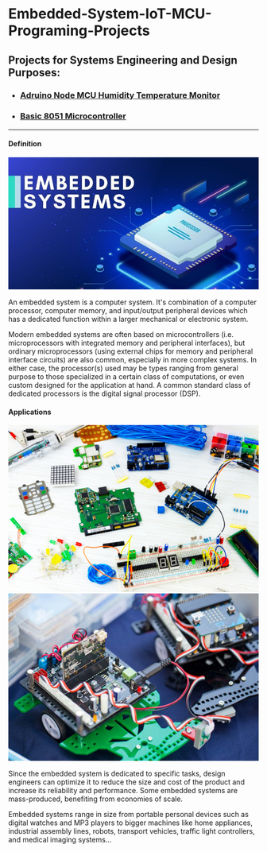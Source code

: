 # Embedded-System-IoT-MCU-Programing-Projects
<h2>Projects for Systems Engineering and Design Purposes:</h2>
<ul>
<li><h3><a href="https://github.com/Qyt0109/Adruino-Node-MCU-humidity-temperature-monitor">Adruino Node MCU Humidity Temperature Monitor</a></h3></li>
<li><h3><a href="https://github.com/Qyt0109/8051-Microcontroller">Basic 8051 Microcontroller</a></h3></li>
</ul>
<hr>
<h4>Definition</h4>
<img src="https://github.com/Qyt0109/Embedded-System-IoT-MCU-Programing-Projects/blob/main/Image/1.jpg">
<p>An embedded system is a computer system. It's combination of a computer processor, computer memory, and input/output peripheral devices which has a dedicated function within a larger mechanical or electronic system.</p>
<p>Modern embedded systems are often based on microcontrollers (i.e. microprocessors with integrated memory and peripheral interfaces), but ordinary microprocessors (using external chips for memory and peripheral interface circuits) are also common, especially in more complex systems. In either case, the processor(s) used may be types ranging from general purpose to those specialized in a certain class of computations, or even custom designed for the application at hand. A common standard class of dedicated processors is the digital signal processor (DSP).</p>
<h4>Applications</h4>
<img src="https://github.com/Qyt0109/Embedded-System-IoT-MCU-Programing-Projects/blob/main/Image/2.png">
<img src="https://github.com/Qyt0109/Embedded-System-IoT-MCU-Programing-Projects/blob/main/Image/3.jpg">
<p>Since the embedded system is dedicated to specific tasks, design engineers can optimize it to reduce the size and cost of the product and increase its reliability and performance. Some embedded systems are mass-produced, benefiting from economies of scale.</p>
<p>Embedded systems range in size from portable personal devices such as digital watches and MP3 players to bigger machines like home appliances, industrial assembly lines, robots, transport vehicles, traffic light controllers, and medical imaging systems...</p>
